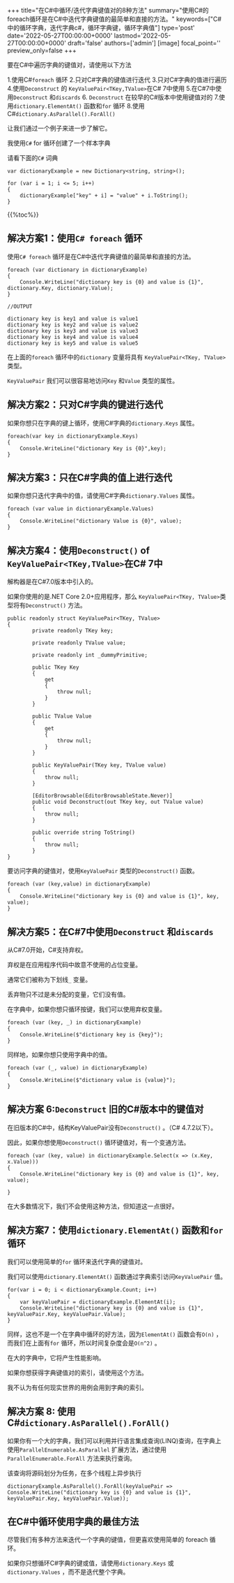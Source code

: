 +++
title="在C#中循环/迭代字典键值对的8种方法"
summary="使用C#的foreach循环是在C#中迭代字典键值的最简单和直接的方法。"
keywords=["C#中的循环字典，迭代字典c#，循环字典键，循环字典值"]
type='post'
date='2022-05-27T00:00:00+0000'
lastmod='2022-05-27T00:00:00+0000'
draft='false'
authors=['admin']
[image]
focal_point=''
preview_only=false
+++

要在C#中遍历字典的键值对，请使用以下方法

1.使用C#`foreach` 循环
2.只对C#字典的键值进行迭代
3.只对C#字典的值进行遍历
4.使用`Deconstruct` 的 `KeyValuePair<TKey,TValue>`在C# 7中使用
5.在C#7中使用`Deconstruct` 和`discards` 
6. `Deconstruct` 在较早的C#版本中使用键值对的
7.使用`dictionary.ElementAt()` 函数和`for` 循环
8.使用C#`dictionary.AsParallel().ForAll()` 

让我们通过一个例子来进一步了解它。 

我使用`C#` for 循环创建了一个样本字典

请看下面的`C#` 词典

```
var dictionaryExample = new Dictionary<string, string>();

for (var i = 1; i <= 5; i++)
{
    dictionaryExample["key" + i] = "value" + i.ToString();
}
```

{{%toc%}}

## 解决方案1：使用`C# foreach` 循环

使用`C# foreach` 循环是在C#中迭代字典键值的最简单和直接的方法。

```
foreach (var dictionary in dictionaryExample)
{
    Console.WriteLine("dictionary key is {0} and value is {1}", dictionary.Key, dictionary.Value);
}

//OUTPUT

dictionary key is key1 and value is value1
dictionary key is key2 and value is value2
dictionary key is key3 and value is value3
dictionary key is key4 and value is value4
dictionary key is key5 and value is value5
```

在上面的`foreach` 循环中的`dictionary` 变量将具有 `KeyValuePair<TKey, TValue>`类型。 

`KeyValuePair` 我们可以很容易地访问`Key` 和`Value` 类型的属性。

## 解决方案2：只对C#字典的键进行迭代

如果你想只在字典的键上循环，使用C#字典的`dictionary.Keys` 属性。

```
foreach(var key in dictionaryExample.Keys)
{
    Console.WriteLine("dictionary Key is {0}",key);
}
```

## 解决方案3：只在C#字典的值上进行迭代

如果你想只迭代字典中的值，请使用C#字典`dictionary.Values` 属性。

```
foreach (var value in dictionaryExample.Values)
{
    Console.WriteLine("dictionary Value is {0}", value);
}
```

## 解决方案4：使用`Deconstruct()` of `KeyValuePair<TKey,TValue>`在C# 7中

解构器是在C#7.0版本中引入的。
 
如果你使用的是.NET Core 2.0+应用程序，那么 `KeyValuePair<TKey, TValue>`类型将有`Deconstruct()` 方法。

```
public readonly struct KeyValuePair<TKey, TValue>
{
        private readonly TKey key;

        private readonly TValue value;

        private readonly int _dummyPrimitive;

        public TKey Key
        {
            get
            {
                throw null;
            }
        }

        public TValue Value
        {
            get
            {
                throw null;
            }
        }

        public KeyValuePair(TKey key, TValue value)
        {
            throw null;
        }

        [EditorBrowsable(EditorBrowsableState.Never)]
        public void Deconstruct(out TKey key, out TValue value)
        {
            throw null;
        }

        public override string ToString()
        {
            throw null;
        }
}
```

要访问字典的键值对，使用`KeyValuePair` 类型的`Deconstruct()` 函数。

```
foreach (var (key,value) in dictionaryExample)
{
    Console.WriteLine("dictionary key is {0} and value is {1}", key, value);
}
```

## 解决方案5：在C#7中使用`Deconstruct` 和`discards` 

从C#7.0开始，C#支持弃权。 

弃权是在应用程序代码中故意不使用的占位变量。 

通常它们被称为下划线`_` 变量。

丢弃物只不过是未分配的变量，它们没有值。

在字典中，如果你想只循环按键，我们可以使用弃权变量。

```
foreach (var (key, _) in dictionaryExample)
{
    Console.WriteLine($"dictionary key is {key}");
}
```
同样地，如果你想只使用字典中的值。

```
foreach (var (_, value) in dictionaryExample)
{
    Console.WriteLine($"dictionary value is {value}");
}
```

## 解决方案 6:`Deconstruct` 旧的C#版本中的键值对


在旧版本的C#中，结构KeyValuePair没有`Deconstruct()` 。（C# 4.7.2以下）。 

因此，如果你想使用`Deconstruct()` 循环键值对，有一个变通方法。 

```
foreach (var (key, value) in dictionaryExample.Select(x => (x.Key, x.Value)))
{
    Console.WriteLine("dictionary key is {0} and value is {1}", key, value);

}
```

在大多数情况下，我们不会使用这种方法，但知道这一点很好。

## 解决方案7：使用`dictionary.ElementAt()` 函数和`for` 循环

我们可以使用简单的`for` 循环来迭代字典的键值对。

我们可以使用`dictionary.ElementAt()` 函数通过字典索引访问`KeyValuePair` 值。

```
for(var i = 0; i < dictionaryExample.Count; i++)
{
    var keyValuePair = dictionaryExample.ElementAt(i);
    Console.WriteLine("dictionary key is {0} and value is {1}", keyValuePair.Key, keyValuePair.Value);
}
```

同样，这也不是一个在字典中循环的好方法，因为`ElementAt()` 函数会有`O(n)` ，而我们在上面有`for` 循环，所以时间复杂度会是`O(n^2)` 。 

在大的字典中，它将产生性能影响。

如果你想获得字典键值对的索引，请使用这个方法。 

我不认为有任何现实世界的用例会用到字典的索引。 

## 解决方案 8: 使用 C#`dictionary.AsParallel().ForAll()`

如果你有一个大的字典，我们可以利用并行语言集成查询(LINQ)查询，在字典上使用`ParallelEnumerable.AsParallel` 扩展方法，通过使用`ParallelEnumerable.ForAll` 方法来执行查询。

该查询将源码划分为任务，在多个线程上异步执行

```
dictionaryExample.AsParallel().ForAll(keyValuePair => 
Console.WriteLine("dictionary key is {0} and value is {1}", keyValuePair.Key, keyValuePair.Value));
```

## 在C#中循环使用字典的最佳方法 

尽管我们有多种方法来迭代一个字典的键值，但更喜欢使用简单的 foreach 循环。 

如果你只想循环C#字典的键或值，请使用`dictionary.Keys` 或`dictionary.Values` ，而不是迭代整个字典。 







